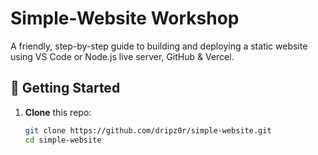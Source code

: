 # Simple‐Website Workshop

A friendly, step-by-step guide to building and deploying a static website using VS Code or Node.js live server, GitHub & Vercel.

## 🚀 Getting Started

1. **Clone** this repo:
   ```bash
   git clone https://github.com/dripz0r/simple-website.git
   cd simple-website
